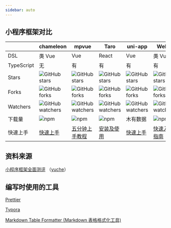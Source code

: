 ```yaml
---
sidebar: auto
---
```


## 小程序框架对比

|            | chameleon                                                                                         | mpvue                                                                                                     | Taro                                                                                           | uni-app                                                                                             | WePY                                                                                                                     | Hera                                                                                                                    |
| ---------- | ------------------------------------------------------------------------------------------------- | --------------------------------------------------------------------------------------------------------- | ---------------------------------------------------------------------------------------------- | --------------------------------------------------------------------------------------------------- | ------------------------------------------------------------------------------------------------------------------------ | ------------------------------------------------------------------------------------------------------------------------ |
| DSL        | 类 Vue                                                                                            | Vue                                                                                                       | React                                                                                          | Vue                                                                                                 | 类 Vue                                                                                                                   | 小程序                                                                                                                  |
| TypeScript | 无                                                                                                | 有                                                                                                        | 有                                                                                             | 有                                                                                                  | 有                                                                                                                       | 无                                                                                                                       |
| Stars      | ![GitHub stars](https://img.shields.io/github/stars/didi/chameleon.svg?style=popout-square)       | ![GitHub stars](https://img.shields.io/github/stars/Meituan-Dianping/mpvue.svg?style=popout-square)       | ![GitHub stars](https://img.shields.io/github/stars/NervJS/taro.svg?style=popout-square)       | ![GitHub stars](https://img.shields.io/github/stars/dcloudio/uni-app.svg?style=popout-square)       | ![GitHub stars](https://img.shields.io/github/stars/Tencent/wepy.svg?style=popout-square)                                | ![GitHub stars](https://img.shields.io/github/stars/weidian-inc/hera.svg?style=popout-square)                                |
| Forks      | ![GitHub forks](https://img.shields.io/github/forks/didi/chameleon.svg?style=popout-square)       | ![GitHub forks](https://img.shields.io/github/forks/Meituan-Dianping/mpvue.svg?style=popout-square)       | ![GitHub forks](https://img.shields.io/github/forks/NervJS/taro.svg?style=popout-square)       | ![GitHub forks](https://img.shields.io/github/forks/dcloudio/uni-app.svg?style=popout-square)       | ![GitHub forks](https://img.shields.io/github/forks/Tencent/wepy.svg?style=popout-square)                                | ![GitHub forks](https://img.shields.io/github/forks/weidian-inc/hera.svg?style=popout-square)                                |
| Watchers   | ![GitHub watchers](https://img.shields.io/github/watchers/didi/chameleon.svg?style=popout-square) | ![GitHub watchers](https://img.shields.io/github/watchers/Meituan-Dianping/mpvue.svg?style=popout-square) | ![GitHub watchers](https://img.shields.io/github/watchers/NervJS/taro.svg?style=popout-square) | ![GitHub watchers](https://img.shields.io/github/watchers/dcloudio/uni-app.svg?style=popout-square) | ![GitHub watchers](https://img.shields.io/github/watchers/Tencent/wepy.svg?style=popout-square)                          | ![GitHub watchers](https://img.shields.io/github/watchers/weidian-inc/hera.svg?style=popout-square)                          |
| 下载量     | ![npm](https://img.shields.io/npm/dw/chameleon-tool.svg?style=popout-square)                      | ![npm](https://img.shields.io/npm/dw/mpvue.svg?style=popout-square)                                       | ![npm](https://img.shields.io/npm/dw/@tarojs/taro.svg?style=popout-square)                     | 木有数据                                                                                            | ![npm](https://img.shields.io/npm/dw/wepy-cli.svg?style=popout-square)                                                   | ![npm](https://img.shields.io/npm/dw/hera-cli.svg?style=popout-square)                                                   |
| 快速上手   | [快速上手](https://cmljs.org/doc/quick_start/quick_start.html)                                    | [五分钟上手教程](http://mpvue.com/mpvue/quickstart)                                                       | [安装及使用](https://nervjs.github.io/taro/docs/GETTING-STARTED.html)                          | [快速上手](https://uniapp.dcloud.io/quickstart)                                                     | [快速入门指南](https://tencent.github.io/wepy/document.html#/?id=%e5%bf%ab%e9%80%9f%e5%85%a5%e9%97%a8%e6%8c%87%e5%8d%97) | [快速入门](https://weidian-inc.github.io/hera/#/basics/quickstart) |

## 资料来源

[小程序框架全面测评](https://github.com/o2team/o2team.github.io/blob/v2/source/_posts/2019-03-12-mini-program-framework-full-review.md) （[yuche](https://github.com/yuche)）

## 编写时使用的工具

[Prettier](https://prettier.io/)

[Typora](https://typora.io/)

[Markdown Table Formatter (Markdown 表格格式化工具)](http://markdowntable.com/)
